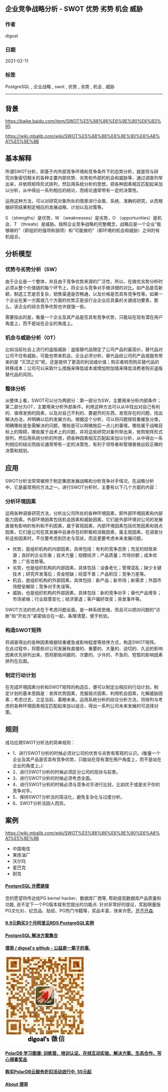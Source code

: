 ## 企业竞争战略分析 - SWOT 优势 劣势 机会 威胁  
      
### 作者      
digoal      
      
### 日期      
2021-02-11      
      
### 标签      
PostgreSQL , 企业战略 , swot , 优势 , 劣势 , 机会 , 威胁     
      
----      
      
## 背景      
https://baike.baidu.com/item/SWOT%E5%88%86%E6%9E%90%E6%B3%95  
  
https://wiki.mbalib.com/wiki/SWOT%E5%88%86%E6%9E%90%E6%A8%A1%E5%9E%8B  
  
## 基本解释  
  
所谓SWOT分析，即基于内外部竞争环境和竞争条件下的态势分析，就是将与研究对象密切相关的各种主要内部优势、劣势和外部的机会和威胁等，通过调查列举出来，并依照矩阵形式排列，然后用系统分析的思想，把各种因素相互匹配起来加以分析，从中得出一系列相应的结论，而结论通常带有一定的决策性。  
  
运用这种方法，可以对研究对象所处的情景进行全面、系统、准确的研究，从而根据研究结果制定相应的发展战略、计划以及对策等。  
  
S （strengths）是优势、W （weaknesses）是劣势，O （opportunities）是机会、T （threats）是威胁。按照企业竞争战略的完整概念，战略应是一个企业“能够做的”（即组织的强项和弱项）和“可能做的”（即环境的机会和威胁）之间的有机组合。  
  
## 分析模型  
  
### 优势与劣势分析（SW）  
  
由于企业是一个整体，并且由于竞争优势来源的广泛性，所以，在做优劣势分析时必须从整个价值链的每个环节上，将企业与竞争对手做详细的对比。如产品是否新颖，制造工艺是否复杂，销售渠道是否畅通，以及价格是否具有竞争性等。如果一个企业在某一方面或几个方面的优势正是该行业企业应具备的关键成功要素，那么，该企业的综合竞争优势也许就强一些。  
  
需要指出的是，衡量一个企业及其产品是否具有竞争优势，只能站在现有潜在用户角度上，而不是站在企业的角度上。  
  
### 机会与威胁分析（OT）  
  
比如当前社会上流行的盗版威胁：盗版替代品限定了公司产品的最高价，替代品对公司不仅有威胁，可能也带来机会。企业必须分析，替代品给公司的产品或服务带来的是 “灭顶之灾”呢，还是提供了更高的利润或价值；购买者转而购买替代品的转移成本；公司可以采取什么措施来降低成本或增加附加值来降低消费者购买盗版替代品的风险。  
  
### 整体分析  
  
从整体上看，SWOT可以分为两部分：第一部分为SW，主要用来分析内部条件；第二部分为OT，主要用来分析外部条件。利用这种方法可以从中找出对自己有利的、值得发扬的因素，以及对自己不利的、要避开的东西，发现存在的问题，找出解决办法，并明确以后的发展方向。根据这个分析，可以将问题按轻重缓急分类，明确哪些是急需解决的问题，哪些是可以稍微拖后一点儿的事情，哪些属于战略目标上的障碍，哪些属于战术上的问题，并将这些研究对象列举出来，依照矩阵形式排列，然后用系统分析的所想，把各种因素相互匹配起来加以分析，从中得出一系列相应的结论而结论通常带有一定的决策性，有利于领导者和管理者做出较正确的决策和规划。  
  
## 应用  
  
SWOT分析法常常被用于制定集团发展战略和分析竞争对手情况，在战略分析中，它是最常用的方法之一。进行SWOT分析时，主要有以下几个方面的内容：  
  
### 分析环境因素  
  
运用各种调查研究方法，分析出公司所处的各种环境因素，即外部环境因素和内部能力因素。外部环境因素包括机会因素和威胁因素，它们是外部环境对公司的发展直接有影响的有利和不利因素，属于客观因素，内部环境因素包括优势因素和弱点因素，它们是公司在其发展中自身存在的积极和消极因素，属主观因素，在调查分析这些因素时，不仅要考虑到历史与现状，而且更要考虑未来发展问题。  
  
- 优势，是组织机构的内部因素，具体包括：有利的竞争态势；充足的财政来源；良好的企业形象；技术力量；规模经济；产品质量；市场份额；成本优势；广告攻势等。  
- 劣势，也是组织机构的内部因素，具体包括：设备老化；管理混乱；缺少关键技术；研究开发落后；资金短缺；经营不善；产品积压；竞争力差等。  
- 机会，是组织机构的外部因素，具体包括：新产品；新市场；新需求；外国市场壁垒解除；竞争对手失误等。  
- 威胁，也是组织机构的外部因素，具体包括：新的竞争对手；替代产品增多；市场紧缩；行业政策变化；经济衰退；客户偏好改变；突发事件等。  
  
SWOT方法的优点在于考虑问题全面，是一种系统思维，而且可以把对问题的“诊断”和“开处方”紧密结合在一起，条理清楚，便于检验。  
  
### 构造SWOT矩阵  
将调查得出的各种因素根据轻重缓急或影响程度等排序方式，构造SWOT矩阵。在此过程中，将那些对公司发展有直接的、重要的、大量的、迫切的、久远的影响因素优先排列出来，而将那些间接的、次要的、少许的、不急的、短暂的影响因素排列在后面。  
  
### 制定行动计划  
在完成环境因素分析和SWOT矩阵的构造后，便可以制定出相应的行动计划。制定计划的基本思路是：发挥优势因素，克服弱点因素，利用机会因素，化解威胁因素；考虑过去，立足当前，着眼未来。运用系统分析的综合分析方法，将排列与考虑的各种环境因素相互匹配起来加以组合，得出一系列公司未来发展的可选择对策。  
  
## 规则  
  
成功应用SWOT分析法的简单规则：  
- 1、进行SWOT分析的时候必须对公司的优势与劣势有客观的认识。(衡量一个企业及其产品是否具有竞争优势，只能站在现有潜在用户角度上，而不是站在企业的角度上。)  
- 2、进行SWOT分析的时候必须区分公司的现状与前景。  
- 3、进行SWOT分析的时候必须考虑全面。  
- 4、进行SWOT分析的时候必须与竞争对手进行比较，比如优于或是劣于你的竞争对手。  
- 5、保持SWOT分析法的简洁化，避免复杂化与过度分析。  
- 6、SWOT分析法因人而异。  
  
## 案例  
https://wiki.mbalib.com/wiki/SWOT%E5%88%86%E6%9E%90%E6%A8%A1%E5%9E%8B  
  
- 中国电信  
- 某炼油厂  
- 沃尔玛  
- 星巴克  
- 耐克  
  
  
#### [PostgreSQL 许愿链接](https://github.com/digoal/blog/issues/76 "269ac3d1c492e938c0191101c7238216")
您的愿望将传达给PG kernel hacker、数据库厂商等, 帮助提高数据库产品质量和功能, 说不定下一个PG版本就有您提出的功能点. 针对非常好的提议，奖励限量版PG文化衫、纪念品、贴纸、PG热门书籍等，奖品丰富，快来许愿。[开不开森](https://github.com/digoal/blog/issues/76 "269ac3d1c492e938c0191101c7238216").  
  
  
#### [9.9元购买3个月阿里云RDS PostgreSQL实例](https://www.aliyun.com/database/postgresqlactivity "57258f76c37864c6e6d23383d05714ea")
  
  
#### [PostgreSQL 解决方案集合](https://yq.aliyun.com/topic/118 "40cff096e9ed7122c512b35d8561d9c8")
  
  
#### [德哥 / digoal's github - 公益是一辈子的事.](https://github.com/digoal/blog/blob/master/README.md "22709685feb7cab07d30f30387f0a9ae")
  
  
![digoal's wechat](../pic/digoal_weixin.jpg "f7ad92eeba24523fd47a6e1a0e691b59")
  
  
#### [PolarDB 学习图谱: 训练营、培训认证、在线互动实验、解决方案、生态合作、写心得拿奖品](https://www.aliyun.com/database/openpolardb/activity "8642f60e04ed0c814bf9cb9677976bd4")
  
  
#### [购买PolarDB云服务折扣活动进行中, 55元起](https://www.aliyun.com/activity/new/polardb-yunparter?userCode=bsb3t4al "e0495c413bedacabb75ff1e880be465a")
  
  
#### [About 德哥](https://github.com/digoal/blog/blob/master/me/readme.md "a37735981e7704886ffd590565582dd0")
  
